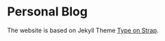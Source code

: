 # Personal Blog

The website is based on Jekyll Theme [Type on Strap](https://github.com/Sylhare/Type-on-Strap).
